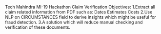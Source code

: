 Tech Mahindra MI-19 Hackathon
Claim Verification
Objectives:
1.Extract all claim related information from PDF such as:
    Dates
    Estimates
    Costs
2.Use NLP on CIRCUMSTANCES field to derive insights which might be useful for fraud detection.
3.A solution which will reduce manual checking and verification of these documents.